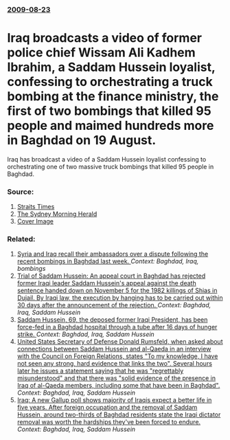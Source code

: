 ### [2009-08-23](/news/2009/08/23/index.md)

#  Iraq broadcasts a video of former police chief Wissam Ali Kadhem Ibrahim, a Saddam Hussein loyalist, confessing to orchestrating a truck bombing at the finance ministry, the first of two bombings that killed 95 people and maimed hundreds more in Baghdad on 19 August. 

Iraq has broadcast a video of a Saddam Hussein loyalist confessing to orchestrating one of two massive truck bombings that killed 95 people in Baghdad.


### Source:

1. [Straits Times](http://www.straitstimes.com/Breaking%2BNews/World/Story/STIStory_420604.html)
2. [The Sydney Morning Herald](http://news.smh.com.au/breaking-news-world/iraq-broadcasts-truck-bomber-confession-20090824-evef.html)
2. [Cover Image](http://images.smh.com.au/2011/08/09/2545355/facebook-thumb-smh.png)

### Related:

1. [ Syria and Iraq recall their ambassadors over a dispute following the recent bombings in Baghdad last week. ](/news/2009/08/25/syria-and-iraq-recall-their-ambassadors-over-a-dispute-following-the-recent-bombings-in-baghdad-last-week.md) _Context: Baghdad, Iraq, bombings_
2. [ Trial of Saddam Hussein: An appeal court in Baghdad has rejected former Iraqi leader Saddam Hussein's appeal against the death sentence handed down on November 5 for the 1982 killings of Shias in Dujail. By Iraqi law, the execution by hanging has to be carried out within 30 days after the announcement of the rejection. ](/news/2006/12/26/trial-of-saddam-hussein-an-appeal-court-in-baghdad-has-rejected-former-iraqi-leader-saddam-hussein-s-appeal-against-the-death-sentence-han.md) _Context: Baghdad, Iraq, Saddam Hussein_
3. [ Saddam Hussein, 69, the deposed former Iraqi President, has been force-fed in a Baghdad hospital through a tube after 16 days of hunger strike. ](/news/2006/07/24/saddam-hussein-69-the-deposed-former-iraqi-president-has-been-force-fed-in-a-baghdad-hospital-through-a-tube-after-16-days-of-hunger-str.md) _Context: Baghdad, Iraq, Saddam Hussein_
4. [ United States Secretary of Defense Donald Rumsfeld, when asked about connections between Saddam Hussein and al-Qaeda in an interview with the Council on Foreign Relations, states "To my knowledge, I have not seen any strong, hard evidence that links the two". Several hours later he issues a statement saying that he was "regrettably misunderstood" and that there was "solid evidence of the presence in Iraq of al-Qaeda members, including some that have been in Baghdad". ](/news/2004/10/5/united-states-secretary-of-defense-donald-rumsfeld-when-asked-about-connections-between-saddam-hussein-and-al-qaeda-in-an-interview-with-t.md) _Context: Baghdad, Iraq, Saddam Hussein_
5. [ Iraq: A new Gallup poll shows majority of Iraqis expect a better life in five years. After foreign occupation and the removal of Saddam Hussein, around two-thirds of Baghdad residents state the Iraqi dictator removal was worth the hardships they've been forced to endure.](/news/2003/09/23/iraq-a-new-gallup-poll-shows-majority-of-iraqis-expect-a-better-life-in-five-years-after-foreign-occupation-and-the-removal-of-saddam-hus.md) _Context: Baghdad, Iraq, Saddam Hussein_
